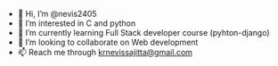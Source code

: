 - 👋 Hi, I’m @nevis2405
- 👀 I’m interested in C and python
- 🌱 I’m currently learning Full Stack developer course (pyhton-django)
- 💞️ I’m looking to collaborate on Web development
- 📫 Reach me through krnevissajitta@gmail.com

<!---
nevis2405/nevis2405 is a ✨ special ✨ repository because its `README.md` (this file) appears on your GitHub profile.
You can click the Preview link to take a look at your changes.
--->
